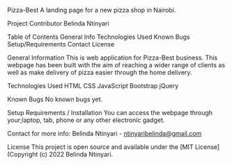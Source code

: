 Pizza-Best
A landing page for a new pizza shop in Nairobi.

Project Contributor
Belinda Ntinyari

Table of Contents
General Info
Technologies Used
Known Bugs
Setup/Requirements
Contact
License

General Information
This is web application for Pizza-Best business. This webpage has been built with the aim of reaching a wider range of clients as well as make delivery of pizza easier through the home delivery.

Technologies Used
HTML
CSS
JavaScript
Bootstrap
jQuery

Known Bugs
No known bugs yet.

Setup Requirements / Installation
You can access the webpage through your;laptop, tab, phone or any other electronic gadget.

Contact for more info:
Belinda Ntinyari - ntinyaribelinda@gmail.com

License
This project is open source and available under the [MIT License] (Copyright (c) 2022 Belinda Ntinyari.